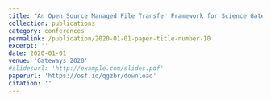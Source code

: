 ```yaml
---
title: "An Open Source Managed File Transfer Framework for Science Gateways"
collection: publications
category: conferences
permalink: /publication/2020-01-01-paper-title-number-10
excerpt: ''
date: 2020-01-01
venue: 'Gateways 2020'
#slidesurl: 'http://example.com/slides.pdf'
paperurl: 'https://osf.io/qgzbr/download'
citation: ''
---
```

